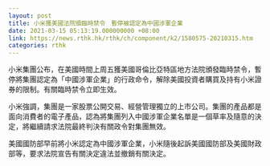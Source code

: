 ```yaml
---
layout: post
title: 小米獲美國法院頒臨時禁令　暫停被認定為中國涉軍企業
date: 2021-03-15 05:13:19.000000000 +08:00
link: https://news.rthk.hk/rthk/ch/component/k2/1580575-20210315.htm
categories: rthk
---
```


小米集團公布，在美國時間上周五獲美國哥倫比亞特區地方法院頒發臨時禁令，暫停將集團認定為「中國涉軍企業」的行政命令，解除美國投資者購買及持有小米證券的限制。有關臨時禁令立即生效。

小米強調，集團是一家股票公開交易、經營管理獨立的上市公司。集團的產品都是面向消費者的電子產品，認為將集團列入中國涉軍企業名單是一個草率及隨意的決定，將繼續請求法院最終判決有關政令對集團無效。

美國國防部早前將小米認定為中國涉軍企業，小米隨後起訴美國國防部及美國財政部等，要求法院宣告有關決定違法並撤銷有關決定。
